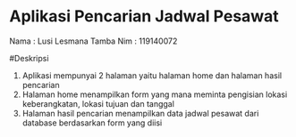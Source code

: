 # Aplikasi Pencarian Jadwal Pesawat

Nama : Lusi Lesmana Tamba
Nim  : 119140072

#Deskripsi 
1. Aplikasi mempunyai 2 halaman yaitu halaman home dan halaman hasil pencarian 
2. Halaman home menampilkan form yang mana meminta pengisian lokasi keberangkatan, lokasi tujuan dan tanggal
3. Halaman hasil pencarian menampilkan data jadwal pesawat dari database berdasarkan form yang diisi
